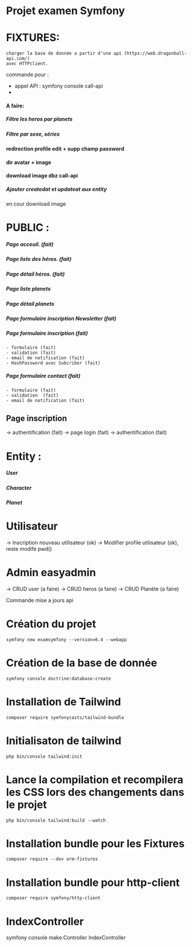 # Projet examen Symfony

# FIXTURES:
    charger la base de donnée a partir d'une api (https://web.dragonball-api.com/)
    avec HTTPclient.
commande pour :
- appel API : symfony console call-api
- 

#### A faire:
##### Filtre les heros par planets
##### Filtre par sexe, séries  
#### redirection profile edit + supp champ password
#### dir avatar + image
#### download image dbz call-api
##### Ajouter createdat et updateat aux entity
 
 
en cour download image

# PUBLIC :
##### Page acceuil. (fait)
##### Page liste des héros. (fait)
##### Page détail héros. (fait)
##### Page liste planets
##### Page détail planets
##### Page formulaire inscription Newsletter (fait)
##### Page formulaire inscription  (fait)
    - formulaire (fait)
    - validation (fait)         
    - email de notification (fait)
    - HashPassword avec Subcriber (fait)

##### Page formulaire contact (fait)
    - formulaire (fait)
    - validation  (fait)
    - email de notification (fait)
    
## Page inscription 
->  authentification (fait)
->  page login (fait)
->  authentification (fait)

# Entity :

##### User
##### Character
##### Planet
 

#  Utilisateur
 
-> Inscription nouveau utilisateur (ok)
-> Modifier profile utilisateur (ok), reste modife pwd()
#  Admin easyadmin
-> CRUD user (a faire) 
-> CRUD heros (a faire)
-> CRUD Planète (a faire)



Commande mise a jours api


# Création du projet
```
symfony new examsymfony --version=6.4 --webapp
```
# Création de la base de donnée
```
symfony console doctrine:database:create
```
# Installation de Tailwind
```
composer require symfonycasts/tailwind-bundle
```
# Initialisaton de tailwind
```
php bin/console tailwind:init
```
# Lance la compilation et recompilera les CSS lors des changements dans le projet
```
php bin/console tailwind:build --watch
```
# Installation bundle pour les Fixtures
```
composer require --dev orm-fixtures
```
# Installation bundle pour http-client
```
composer require symfony/http-client
```
# IndexController 
symfony console make:Controller IndexController